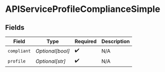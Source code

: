 # APIServiceProfileComplianceSimple


## Fields

| Field              | Type               | Required           | Description        |
| ------------------ | ------------------ | ------------------ | ------------------ |
| `compliant`        | *Optional[bool]*   | :heavy_check_mark: | N/A                |
| `profile`          | *Optional[str]*    | :heavy_check_mark: | N/A                |